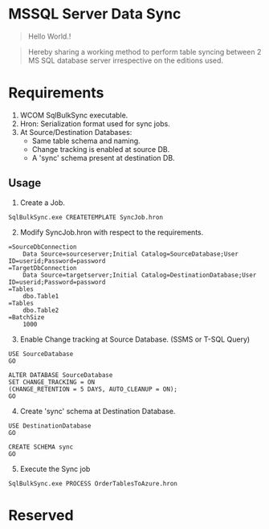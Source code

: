 
# MSSQL Server Data Sync

>Hello World.!

>Hereby sharing a working method to perform table syncing between 2 MS SQL database server irrespective on the editions used.


# Requirements

 1. WCOM SqlBulkSync executable.
 2. Hron: Serialization format used for sync jobs.
 3. At Source/Destination Databases:
	* Same table schema and naming.
	* Change tracking is enabled at source DB.
	* A 'sync' schema present at destination DB.


## Usage
1. Create a Job.
```
SqlBulkSync.exe CREATETEMPLATE SyncJob.hron
```
2. Modify  SyncJob.hron with respect to the requirements.
```  
=SourceDbConnection
    Data Source=sourceserver;Initial Catalog=SourceDatabase;User ID=userid;Password=password
=TargetDbConnection
    Data Source=targetserver;Initial Catalog=DestinationDatabase;User ID=userid;Password=password
=Tables
    dbo.Table1
=Tables
    dbo.Table2
=BatchSize
    1000
``` 
3. Enable Change tracking at Source Database. (SSMS or T-SQL Query)
```
USE SourceDatabase
GO 

ALTER DATABASE SourceDatabase 
SET CHANGE_TRACKING = ON
(CHANGE_RETENTION = 5 DAYS, AUTO_CLEANUP = ON); 
GO
```
4. Create 'sync'  schema at Destination Database.
```
USE DestinationDatabase
GO
   
CREATE SCHEMA sync 
GO
```
5. Execute the Sync job
```
SqlBulkSync.exe PROCESS OrderTablesToAzure.hron
```

# Reserved

